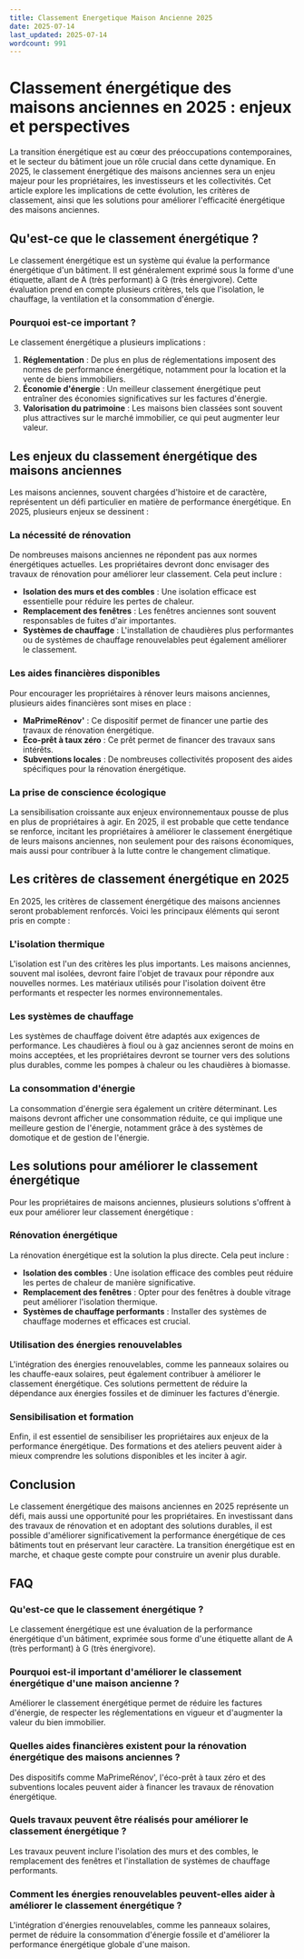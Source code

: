 ```yaml
---
title: Classement Energetique Maison Ancienne 2025
date: 2025-07-14
last_updated: 2025-07-14
wordcount: 991
---
```


# Classement énergétique des maisons anciennes en 2025 : enjeux et perspectives

La transition énergétique est au cœur des préoccupations contemporaines, et le secteur du bâtiment joue un rôle crucial dans cette dynamique. En 2025, le classement énergétique des maisons anciennes sera un enjeu majeur pour les propriétaires, les investisseurs et les collectivités. Cet article explore les implications de cette évolution, les critères de classement, ainsi que les solutions pour améliorer l'efficacité énergétique des maisons anciennes.

## Qu'est-ce que le classement énergétique ?

Le classement énergétique est un système qui évalue la performance énergétique d'un bâtiment. Il est généralement exprimé sous la forme d'une étiquette, allant de A (très performant) à G (très énergivore). Cette évaluation prend en compte plusieurs critères, tels que l'isolation, le chauffage, la ventilation et la consommation d'énergie.

### Pourquoi est-ce important ?

Le classement énergétique a plusieurs implications :

1. **Réglementation** : De plus en plus de réglementations imposent des normes de performance énergétique, notamment pour la location et la vente de biens immobiliers.
2. **Économie d'énergie** : Un meilleur classement énergétique peut entraîner des économies significatives sur les factures d'énergie.
3. **Valorisation du patrimoine** : Les maisons bien classées sont souvent plus attractives sur le marché immobilier, ce qui peut augmenter leur valeur.

## Les enjeux du classement énergétique des maisons anciennes

Les maisons anciennes, souvent chargées d'histoire et de caractère, représentent un défi particulier en matière de performance énergétique. En 2025, plusieurs enjeux se dessinent :

### La nécessité de rénovation

De nombreuses maisons anciennes ne répondent pas aux normes énergétiques actuelles. Les propriétaires devront donc envisager des travaux de rénovation pour améliorer leur classement. Cela peut inclure :

- **Isolation des murs et des combles** : Une isolation efficace est essentielle pour réduire les pertes de chaleur.
- **Remplacement des fenêtres** : Les fenêtres anciennes sont souvent responsables de fuites d'air importantes.
- **Systèmes de chauffage** : L'installation de chaudières plus performantes ou de systèmes de chauffage renouvelables peut également améliorer le classement.

### Les aides financières disponibles

Pour encourager les propriétaires à rénover leurs maisons anciennes, plusieurs aides financières sont mises en place :

- **MaPrimeRénov'** : Ce dispositif permet de financer une partie des travaux de rénovation énergétique.
- **Éco-prêt à taux zéro** : Ce prêt permet de financer des travaux sans intérêts.
- **Subventions locales** : De nombreuses collectivités proposent des aides spécifiques pour la rénovation énergétique.

### La prise de conscience écologique

La sensibilisation croissante aux enjeux environnementaux pousse de plus en plus de propriétaires à agir. En 2025, il est probable que cette tendance se renforce, incitant les propriétaires à améliorer le classement énergétique de leurs maisons anciennes, non seulement pour des raisons économiques, mais aussi pour contribuer à la lutte contre le changement climatique.

## Les critères de classement énergétique en 2025

En 2025, les critères de classement énergétique des maisons anciennes seront probablement renforcés. Voici les principaux éléments qui seront pris en compte :

### L'isolation thermique

L'isolation est l'un des critères les plus importants. Les maisons anciennes, souvent mal isolées, devront faire l'objet de travaux pour répondre aux nouvelles normes. Les matériaux utilisés pour l'isolation doivent être performants et respecter les normes environnementales.

### Les systèmes de chauffage

Les systèmes de chauffage doivent être adaptés aux exigences de performance. Les chaudières à fioul ou à gaz anciennes seront de moins en moins acceptées, et les propriétaires devront se tourner vers des solutions plus durables, comme les pompes à chaleur ou les chaudières à biomasse.

### La consommation d'énergie

La consommation d'énergie sera également un critère déterminant. Les maisons devront afficher une consommation réduite, ce qui implique une meilleure gestion de l'énergie, notamment grâce à des systèmes de domotique et de gestion de l'énergie.

## Les solutions pour améliorer le classement énergétique

Pour les propriétaires de maisons anciennes, plusieurs solutions s'offrent à eux pour améliorer leur classement énergétique :

### Rénovation énergétique

La rénovation énergétique est la solution la plus directe. Cela peut inclure :

- **Isolation des combles** : Une isolation efficace des combles peut réduire les pertes de chaleur de manière significative.
- **Remplacement des fenêtres** : Opter pour des fenêtres à double vitrage peut améliorer l'isolation thermique.
- **Systèmes de chauffage performants** : Installer des systèmes de chauffage modernes et efficaces est crucial.

### Utilisation des énergies renouvelables

L'intégration des énergies renouvelables, comme les panneaux solaires ou les chauffe-eaux solaires, peut également contribuer à améliorer le classement énergétique. Ces solutions permettent de réduire la dépendance aux énergies fossiles et de diminuer les factures d'énergie.

### Sensibilisation et formation

Enfin, il est essentiel de sensibiliser les propriétaires aux enjeux de la performance énergétique. Des formations et des ateliers peuvent aider à mieux comprendre les solutions disponibles et les inciter à agir.

## Conclusion

Le classement énergétique des maisons anciennes en 2025 représente un défi, mais aussi une opportunité pour les propriétaires. En investissant dans des travaux de rénovation et en adoptant des solutions durables, il est possible d'améliorer significativement la performance énergétique de ces bâtiments tout en préservant leur caractère. La transition énergétique est en marche, et chaque geste compte pour construire un avenir plus durable.

## FAQ

### Qu'est-ce que le classement énergétique ?

Le classement énergétique est une évaluation de la performance énergétique d'un bâtiment, exprimée sous forme d'une étiquette allant de A (très performant) à G (très énergivore).

### Pourquoi est-il important d'améliorer le classement énergétique d'une maison ancienne ?

Améliorer le classement énergétique permet de réduire les factures d'énergie, de respecter les réglementations en vigueur et d'augmenter la valeur du bien immobilier.

### Quelles aides financières existent pour la rénovation énergétique des maisons anciennes ?

Des dispositifs comme MaPrimeRénov', l'éco-prêt à taux zéro et des subventions locales peuvent aider à financer les travaux de rénovation énergétique.

### Quels travaux peuvent être réalisés pour améliorer le classement énergétique ?

Les travaux peuvent inclure l'isolation des murs et des combles, le remplacement des fenêtres et l'installation de systèmes de chauffage performants.

### Comment les énergies renouvelables peuvent-elles aider à améliorer le classement énergétique ?

L'intégration d'énergies renouvelables, comme les panneaux solaires, permet de réduire la consommation d'énergie fossile et d'améliorer la performance énergétique globale d'une maison.